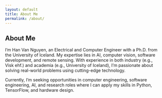 ```yaml
---
layout: default
title: About Me
permalink: /about/
---
```

## About Me  
I’m Han Van Nguyen, an Electrical and Computer Engineer with a Ph.D. from the University of Iceland. My expertise lies in AI, computer vision, software development, and remote sensing. With experience in both industry (e.g., Visk ehf.) and academia (e.g., University of Iceland), I’m passionate about solving real-world problems using cutting-edge technology.  

Currently, I’m seeking opportunities in computer engineering, software engineering, AI, and research roles where I can apply my skills in Python, TensorFlow, and hardware design.